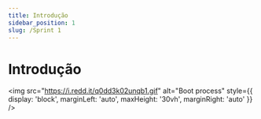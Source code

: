 ```yaml
---
title: Introdução
sidebar_position: 1
slug: /Sprint 1
---
```


# Introdução
 
<img src="https://i.redd.it/q0dd3k02unqb1.gif" alt="Boot process" style={{ display: 'block', marginLeft: 'auto', maxHeight: '30vh', marginRight: 'auto' }} />